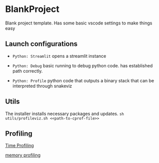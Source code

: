 # BlankProject
Blank project template. Has some basic vscode settings to make things easy

## Launch configurations
- `Python: Streamlit` opens a streamlit instance 

- `Python: Debug` basic running to debug python code. has established path correctly.

- `Python: Profile` python code that outputs a binary stack that can be interpreted through snakeviz

## Utils
The installer installs necessary packages and updates.
`sh utils/profileviz.sh <<path-to-cprof-file>>`

## Profiling

[Time Profiling](https://nesi.github.io/perf-training/python-scatter/profiling-cprofile)

[memory profiling](https://pypi.org/project/memory-profiler/)